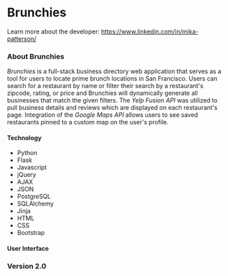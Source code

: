 # Brunchies

Learn more about the developer: https://www.linkedin.com/in/mika-patterson/

### About Brunchies
*Brunchies* is a full-stack business directory web application that serves as a tool for users to locate prime brunch locations in San Francisco.  Users can search for a restaurant by name or filter their search by a restaurant's zipcode, rating, or price and Brunchies will dynamically generate all businesses that match the given filters. The *Yelp Fusion API* was utilized to pull business details and reviews which are displayed on each restaurant's page. Integration of the *Google Maps API* allows users to see saved restaurants pinned to a custom map on the user's profile.

#### Technology
* Python
* Flask
* Javascript
* jQuery
* AJAX
* JSON
* PostgreSQL
* SQLAlchemy
* Jinja
* HTML
* CSS
* Bootstrap


#### User Interface


### Version 2.0